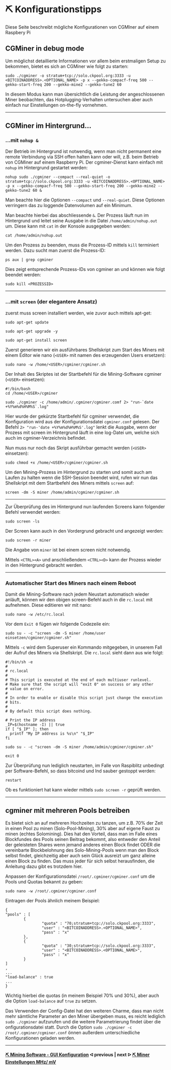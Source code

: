# ⛏ Konfigurationstipps

Diese Seite beschreibt mögliche Konfigurationen von CGMIner auf einem Raspbery Pi

## CGMiner in debug mode 

Um möglichst detaillierte Informationen vor allem beim erstmaligen Setup zu bekommen, bietet es sich an CGMiner wie folgt zu starten:

```console
sudo ./cgminer -o stratum+tcp://solo.ckpool.org:3333 -u <BITCOINADDRESS>.<OPTIONAL_NAME> -p x --gekko-compacf-freq 500 --gekko-start-freq 200 --gekko-mine2 --gekko-tune2 60
```

In diesem Modus kann man übersichtlich die Leistung der angeschlossenen Miner beobachten, das Hotplugging-Verhalten untersuchen aber auch einfach nur Einstellungen on-the-fly vornehmen.

---

## CGMiner im Hintergrund...

### ...mit `nohup &`

Der Betrieb im Hintergrund ist notwendig, wenn man nicht permanent eine remote Verbindung via SSH offen halten kann oder will, z.B. beim Betrieb von CGMiner auf einem Raspberry Pi. Der cgminer-Dienst kann einfach mit `nohup` im Hintergrund gestartet werden:

```console
nohup sudo ./cgminer --compact --real-quiet -o stratum+tcp://solo.ckpool.org:3333 -u <BITCOINADDRESS>.<OPTIONAL_NAME> -p x --gekko-compacf-freq 500 --gekko-start-freq 200 --gekko-mine2 --gekko-tune2 60 &
```

Man beachte hier die Optionen `--compact` und `--real-quiet`. Diese Optionen verringern das zu loggende Datenvolumen auf ein Minimum.

Man beachte hierbei das abschliessende `&`. Der Prozess läuft nun im Hintergrund und leitet seine Ausgabe in die Datei `/home/admin/nohup.out` um. Diese kann mit `cat` in der Konsole ausgegeben werden:

```console
cat /home/admin/nohup.out
```

Um den Prozess zu beenden, muss die Prozess-ID mittels `kill` terminiert werden. Dazu sucht man zuerst die Prozess-ID:

```console
ps aux | grep cgminer
```

Dies zeigt entsprechende Prozess-IDs von cgminer an und können wie folgt beendet werden:

```console
sudo kill <PROZESSID>
```

---

### ...mit `screen` (der elegantere Ansatz)

zuerst muss screen installiert werden, wie zuvor auch mittels apt-get:

```console
sudo apt-get update

sudo apt-get upgrade -y

sudo apt-get install screen
```

Zuerst generieren wir ein ausführbares Shellskript zum Start des Miners mit einem Editor wie nano (`<USER>` mit namen des erzeugenden Users ersetzen):

```console
sudo nano -w /home/<USER>/cgminer/cgminer.sh
```

Der Inhalt des Skriptes ist der Startbefehl für die Mining-Software cgminer (`<USER>` einsetzen):

```console
#!/bin/bash
cd /home/<USER>/cgminer

sudo ./cgminer -c /home/admin/.cgminer/cgminer.comf 2> "run-`date +%Y%m%d%H%M%S`.log"
```

Hier wurde der gekürzte Startbefehl für cgminer verwendet, die Konfiguration wird aus der Konfigurationsdatei `cgminer.conf` gelesen. Der Befehl `2> "run-'date +%Y%m%d%H%M%S'.log"` lenkt die Ausgabe, wenn der Prozess mit screen im Hintergrund läuft in eine log-Datei um, welche sich auch im cgminer-Verzeichnis befindet.

Nun muss nur noch das Skript ausführbar gemacht werden (`<USER>` einsetzen):

```console
sudo chmod +x /home/<USER>/cgminer/cgminer.sh
```

Um den Mining-Prozess im Hintergrund zu starten und somit auch am Laufen zu halten wenn die SSH-Session beendet wird, rufen wir nun das Shellskript mit dem Startbefehl des Miners mittels `screen` auf:

```console
screen -dm -S miner /home/admin/cgminer/cgminer.sh
```

---

Zur Überprüfung des im Hintergrund nun laufenden Screens kann folgender Befehl verwendet werden:

```console
sudo screen -ls
```

Der Screen kann auch in den Vordergrund gebracht und angezeigt werden:

```console
sudo screen -r miner
```

Die Angabe von `miner` ist bei einem screen nicht notwendig.

Mittels `<CTRL><A>` und anschließendem `<CTRL><D>` kann der Prozess wieder in den Hintergrund gebracht werden. 

---

### Automatischer Start des Miners nach einem Reboot 

Damit die Mining-Software nach jedem Neustart automatisch wieder anläuft, können wir den obigen screen-Befehl auch in die `rc.local` mit aufnehmen. Diese editieren wir mit nano:

```console
sudo nano -w /etc/rc.local
``` 

Vor dem `Exit 0` fügen wir folgende Codezeile ein:

```console
sudo su - -c "screen -dm -S miner /home/user einsetzen/cgminer/cgminer.sh"
```

Mittels `-c` wird dem Superuser ein Kommando mitgegeben, in unserem Fall der Aufruf des Miners via Shellskript. Die `rc.local` sieht dann aus wie folgt:

```console
#!/bin/sh -e
#
# rc.local
#
# This script is executed at the end of each multiuser runlevel.
# Make sure that the script will "exit 0" on success or any other
# value on error.
#
# In order to enable or disable this script just change the execution
# bits.
#
# By default this script does nothing.

# Print the IP address
_IP=$(hostname -I) || true
if [ "$_IP" ]; then
  printf "My IP address is %s\n" "$_IP"
fi

sudo su - -c "screen -dm -S miner /home/admin/cgminer/cgminer.sh"

exit 0
```

Zur Überprüfung nun lediglich neustarten, im Falle von Raspiblitz unbedingt per Software-Befehl, so dass bitcoind und lnd sauber gestoppt werden: 

 ```console
restart
```

Ob es funktioniert hat kann wieder mittels `sudo screen -r` geprüft werden.

---

## cgminer mit mehreren Pools betreiben

Es bietet sich an auf mehreren Hochzeiten zu tanzen, um z.B. 70% der Zeit in einen Pool zu minen (Solo-Pool-Mining), 30% aber auf eigene Faust zu minen (echtes Solomining). Dies hat den Vorteil, dass man im Falle eines Blockfundes des Pools seinen Beitrag bekommt, also entweder den Anteil der geleisteten Shares wenn jemand anderes einen Block findet ODER die vereinbarte Blockbelohnung des Solo-Mining-Pools wenn man den Block selbst findet, gleichzeitig aber auch sein Glück ausreizt um ganz alleine einen Block zu finden. Das muss jeder für sich selbst herausfinden, die Anleitung dazu gibt es trotzdem hier.

Anpassen der Konfigurationsdatei `/root/.cgminer/cgminer.conf` um die Pools und Quotas bekannt zu geben:

```console
sudo nano -w /root/.cgminer/cgminer.conf
```

Eintragen der Pools ähnlich meinem Beispiel:

```console
{
"pools" : [
        {
                "quota" : "70;stratum+tcp://solo.ckpool.org:3333",
                "user" : "<BITCOINADDRESS>.<OPTIONAL_NAME>",
                "pass" : "x"
        },
        {
                "quota" : "30;stratum+tcp://solo.ckpool.org:3333",
                "user" : "<BITCOINADDRESS>.<OPTIONAL_NAME>",
                "pass" : "x"
        }
]
,
...
"load-balance" : true
...
}
```

Wichtig hierbei die quotas (in meinem Beispiel 70% und 30%), aber auch die Option `load-balance` auf `true` zu setzen.

Das Verwenden der Config-Datei hat den weiteren Charme, dass man nicht mehr sämtliche Parameter an den Miner übergeben muss, es reicht lediglich `sudo ./cgminer` aufzurufen und die weitere Parametrierung findet über die onfigurationsdatei statt. Durch die Option `sudo ./cgminer -c /root/.cgminer/cgminer.conf` önnen außerdem unterschiedliche Konfigurationen geladen werden.

---

####  [⛏ Mining Software - GUI Konfiguration](cgminer_GUIConfiguration.md)  ᐊ  previous | next  ᐅ  [⛏ Miner Einstellungen MHz/ mV](miner-settings.md)
